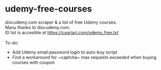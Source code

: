# udemy-free-courses

discudemy.com scraper & a list of free Udemy courses.<br>
Many thanks to discudemy.com.<br>
ID list is accesible at https://cagriari.com/udemy_free.txt<br><br>
To-do:
 - Add Udemy email:password login to auto-buy script
 - Find a workaround for ~captcha~ max requests exceeded when buying courses with coupon
